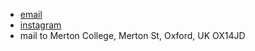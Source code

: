 - [email](mailto::malaika.aiyar@cs.ox.ac.uk)
- [instagram](https://instagram.com/malaika.aiyar) 
- mail to Merton College, Merton St, Oxford, UK OX14JD
